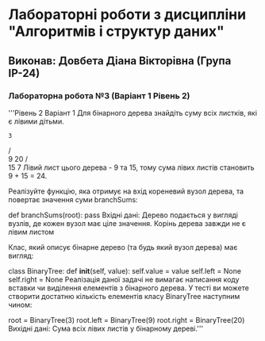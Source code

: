 # Лабораторні роботи з дисципліни "Алгоритмів і структур даних"

## Виконав: Довбета Діана Вікторівна (Група ІР-24)

### Лабораторна робота №3 (Варіант 1 Рівень 2)

'''Рівень 2
Варіант 1
Для бінарного дерева знайдіть суму всіх листків, які є лівими дітьми.

    3
   / \
  9  20
    /  \
   15   7
Лівий лист цього дерева - 9 та 15, тому сума лівих листів становить 9 + 15 = 24.

Реалізуйте функцію, яка отримує на вхід кореневий вузол дерева, та повертає значення суми branchSums:

def branchSums(root):
	pass
Вхідні дані: Дерево подається у вигляді вузлів, де кожен вузол має ціле значення. Корінь дерева завжди не є лівим листом

Клас, який описує бінарне дерево (та будь який вузол дерева) має вигляд:

class BinaryTree:
    def __init__(self, value):
        self.value = value
        self.left = None
        self.right = None
Реалізація даної задачі не вимагає написання коду вставки чи виділення елементів з бінарного дерева. У тесті ви можете створити достатню кількість елементів класу BinaryTree наступним чином:

root = BinaryTree(3)
root.left = BinaryTree(9)
root.right = BinaryTree(20)
Вихідні дані: Сума всіх лівих листів у бінарному дереві.'''

